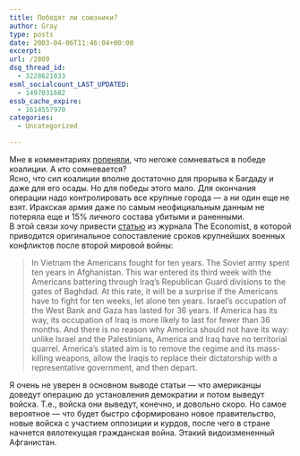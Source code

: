 ```yaml
---
title: Победят ли союзники?
author: Gray
type: posts
date: 2003-04-06T11:46:04+00:00
excerpt:
url: /2809
dsq_thread_id:
  - 3228621033
esml_socialcount_LAST_UPDATED:
  - 1497031682
essb_cache_expire:
  - 1614557970
categories:
  - Uncategorized

---
```








Мне в комментариях <a href="http://www.searchengines.ru/blog/archives/000585.html" target="_blank">попеняли</a>, что негоже сомневаться в победе коалиции. А кто сомневается?  
Ясно, что сил коалиции вполне достаточно для прорыва к Багдаду и даже для его осады. Но для победы этого мало. Для окончания операции надо контролировать все крупные города &#8212; а ни один еще не взят. Иракская армия даже по самым неофициальным данным не потеряла еще и 15% личного состава убитыми и раненными.  
В этой связи хочу привести <a href="http://www.economist.com/printedition/displayStory.cfm?Story_ID=1682908" target="_blank">статью</a> из журнала The Economist, в которой приводится оригинальное сопоставление сроков крупнейших военных конфликтов после второй мировой войны:

> In Vietnam the Americans fought for ten years. The Soviet army spent ten years in Afghanistan. This war entered its third week with the Americans battering through Iraq&#8217;s Republican Guard divisions to the gates of Baghdad. At this rate, it will be a surprise if the Americans have to fight for ten weeks, let alone ten years. Israel&#8217;s occupation of the West Bank and Gaza has lasted for 36 years. If America has its way, its occupation of Iraq is more likely to last for fewer than 36 months. And there is no reason why America should not have its way: unlike Israel and the Palestinians, America and Iraq have no territorial quarrel. America&#8217;s stated aim is to remove the regime and its mass-killing weapons, allow the Iraqis to replace their dictatorship with a representative government, and then depart. 

Я очень не уверен в основном выводе статьи &#8212; что американцы доведут операцию до установления демократии и потом выведут войска. Т.е., войска они выведут, конечно, и довольно скоро. Но самое вероятное &#8212; что будет быстро сформировано новое правительство, новые войска с участием оппозиции и курдов, после чего в стране начнется вялотекущая гражданская война. Этакий видоизмененный Афганистан.